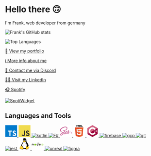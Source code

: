 # Hello there 🙃

I'm Frank, web developer from germany

![Frank's GitHub stats](https://github-readme-stats.vercel.app/api?username=Frank-Mayer&show_icons=true&theme=github_dark&hide_border=true&count_private=true)

![Top Languages](https://github-readme-stats.vercel.app/api/top-langs/?username=Frank-Mayer&theme=github_dark&hide_border=true&count_private=true&layout=compact)

[👀 View my portfolio](https://frank-mayer.io/portfolio)

[ℹ️ More info about me](https://frank-mayer.io/info)

[💬 Contact me via Discord](https://discordapp.com/users/383628783187394561)

[👨‍💻 Visit my LinkedIn](https://www.linkedin.com/in/frank-mayer-b85677214)

[🎧 Spotify](https://open.spotify.com/user/u73d67nen42ugnzo2zucxqotd?si=9f0df48fb51c42f5)

[![SpotiWidget](https://spotiwidget.vercel.app/widget?uid=u73d67nen42ugnzo2zucxqotd&theme=natemoo-re&invert_artist_title=true&cover=true&progress_bar=true&progress_color=%23B3B3B3&sound_waves=true&sound_waves_color=%231ED760&background=true&background_color=%23121212)](https://open.spotify.com/user/u73d67nen42ugnzo2zucxqotd?si=9f0df48fb51c42f5)

## Languages and Tools

<a href="https://www.typescriptlang.org" target="_blank" rel="noreferrer" title="TypeScript">
  <img
    src="https://raw.githubusercontent.com/devicons/devicon/master/icons/typescript/typescript-original.svg"
    alt="typescript"
    width="40"
    height="40"
  />
</a>
<a href="https://developer.mozilla.org/en-US/docs/Web/JavaScript" target="_blank" rel="noreferrer" title="JavaScript">
  <img
    src="https://raw.githubusercontent.com/devicons/devicon/master/icons/javascript/javascript-original.svg"
    alt="javascript"
    width="40"
    height="40"
  />
</a>
<a href="https://kotlinlang.org" target="_blank" rel="noreferrer" title="Kotlin">
  <img
    src="https://www.vectorlogo.zone/logos/kotlinlang/kotlinlang-icon.svg"
    alt="kotlin"
    width="40"
    height="40"
  />
</a>
<a href="https://fsharp.org" target="_blank" rel="noreferrer" title="F#">
  <img
    src="https://fsharp.org/img/logo/fsharp.svg"
    alt="F#"
    width="40"
    height="40"
  />
</a>
<a href="https://sass-lang.com" target="_blank" rel="noreferrer" title="Sass/Scss">
  <img
    src="https://raw.githubusercontent.com/devicons/devicon/master/icons/sass/sass-original.svg"
    alt="sass"
    width="40"
    height="40"
  />
</a>
<a href="https://www.w3.org/html" target="_blank" rel="noreferrer" title="HTML5">
  <img
    src="https://raw.githubusercontent.com/devicons/devicon/master/icons/html5/html5-original-wordmark.svg"
    alt="html5"
    width="40"
    height="40"
  />
</a>
<a href="https://www.w3schools.com/cpp" target="_blank" rel="noreferrer" title="C++">
  <img
    src="https://raw.githubusercontent.com/devicons/devicon/master/icons/cplusplus/cplusplus-original.svg"
    alt="cplusplus"
    width="40"
    height="40"
  />
</a>
<a href="https://firebase.google.com" target="_blank" rel="noreferrer" title="Google Firebase">
  <img
    src="https://www.vectorlogo.zone/logos/firebase/firebase-icon.svg"
    alt="firebase"
    width="40"
    height="40"
  />
</a>
<a href="https://cloud.google.com" target="_blank" rel="noreferrer" title="Google Cloud">
  <img
    src="https://www.vectorlogo.zone/logos/google_cloud/google_cloud-icon.svg"
    alt="gcp"
    width="40"
    height="40"
  />
</a>
<a href="https://git-scm.com" target="_blank" rel="noreferrer" title="Git">
  <img
    src="https://www.vectorlogo.zone/logos/git-scm/git-scm-icon.svg"
    alt="git"
    width="40"
    height="40"
  />
</a>
<a href="https://jestjs.io" target="_blank" rel="noreferrer" title="Jest">
  <img
    src="https://www.vectorlogo.zone/logos/jestjsio/jestjsio-icon.svg"
    alt="jest"
    width="40"
    height="40"
  />
</a>
<a href="https://www.linux.org" target="_blank" rel="noreferrer" title="Linux">
  <img
    src="https://raw.githubusercontent.com/devicons/devicon/master/icons/linux/linux-original.svg"
    alt="linux"
    width="40"
    height="40"
  />
</a>
<a href="https://nodejs.org" target="_blank" rel="noreferrer" title="Node.js">
  <img
    src="https://raw.githubusercontent.com/devicons/devicon/master/icons/nodejs/nodejs-original-wordmark.svg"
    alt="nodejs"
    width="40"
    height="40"
  />
</a>
<a href="https://unrealengine.com" target="_blank" rel="noreferrer" title="Unreal Engine 4 & 5">
  <img
    src="https://raw.githubusercontent.com/kenangundogan/fontisto/036b7eca71aab1bef8e6a0518f7329f13ed62f6b/icons/svg/brand/unreal-engine.svg"
    alt="unreal"
    width="40"
    height="40"
  />
</a>
<a href="https://www.figma.com" target="_blank" rel="noreferrer" title="Figma">
  <img
    src="https://www.vectorlogo.zone/logos/figma/figma-icon.svg"
    alt="figma"
    width="40"
    height="40"
  />
</a>
